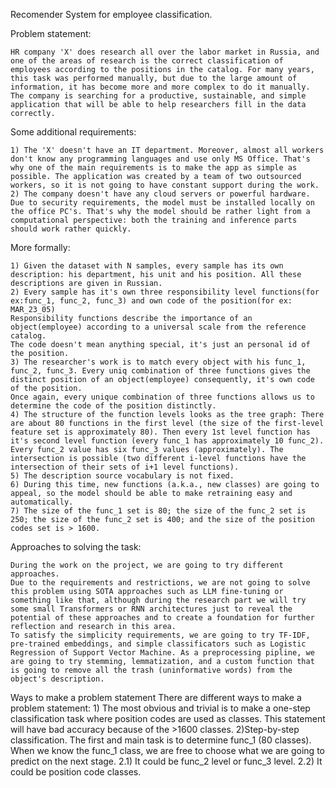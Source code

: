 Recomender System for employee classification.


Problem statement:


	HR company 'X' does research all over the labor market in Russia, and one of the areas of research is the correct classification of employees according to the positions in the catalog. For many years, this task was performed manually, but due to the large amount of information, it has become more and more complex to do it manually. The company is searching for a productive, sustainable, and simple application that will be able to help researchers fill in the data correctly.



Some additional requirements:


	1) The 'X' doesn't have an IT department. Moreover, almost all workers don't know any programming languages and use only MS Office. That's why one of the main requirements is to make the app as simple as possible. The application was created by a team of two outsourced workers, so it is not going to have constant support during the work.
	2) The company doesn't have any cloud servers or powerful hardware. Due to security requirements, the model must be installed locally on the office PC's. That's why the model should be rather light from a computational perspective: both the training and inference parts should work rather quickly.


More formally:


	1) Given the dataset with N samples, every sample has its own description: his department, his unit and his position. All these descriptions are given in Russian.
	2) Every sample has it's own three responsibility level functions(for ex:func_1, func_2, func_3) and own code of the position(for ex: MAR_23_05)
	Responsibility functions describe the importance of an object(employee) according to a universal scale from the reference catalog.
	The code doesn't mean anything special, it's just an personal id of the position.
	3) The researcher's work is to match every object with his func_1, func_2, func_3. Every uniq combination of three functions gives the distinct position of an object(employee) consequently, it's own code of the position.
	Once again, every unique combination of three functions allows us to determine the code of the position distinctly.
	4) The structure of the function levels looks as the tree graph: There are about 80 functions in the first level (the size of the first-level feature set is approximately 80). Then every 1st level function has it's second level function (every func_1 has approximately 10 func_2). Every func_2 value has six func_3 values (approximately). The intersection is possible (two different i-level functions have the intersection of their sets of i+1 level functions).
	5) The description source vocabulary is not fixed.
	6) During this time, new functions (a.k.a., new classes) are going to appeal, so the model should be able to make retraining easy and automatically.
	7) The size of the func_1 set is 80; the size of the func_2 set is 250; the size of the func_2 set is 400; and the size of the position codes set is > 1600.


Approaches to solving the task:


	During the work on the project, we are going to try different approaches.
	Due to the requirements and restrictions, we are not going to solve this problem using SOTA approaches such as LLM fine-tuning or something like that, although during the research part we will try some small Transformers or RNN architectures just to reveal the potential of these approaches and to create a foundation for further reflection and research in this area.
	To satisfy the simplicity requirements, we are going to try TF-IDF, pre-trained embeddings, and simple classificators such as Logistic Regression of Support Vector Machine. As a preprocessing pipline, we are going to try stemming, lemmatization, and a custom function that is going to remove all the trash (uninformative words) from the object's description.


Ways to make a problem statement
	There are different ways to make a problem statement:
	1) The most obvious and trivial is to make a one-step classification task where position codes are used as classes.
	This statement will have bad accuracy because of the >1600 classes.
	2)Step-by-step classification. The first and main task is to determine func_1 (80 classes).
	When we know the func_1 class, we are free to choose what we are going to predict on the next stage.
	2.1) It could be func_2 level or func_3 level.
	2.2) It could be position code classes.
